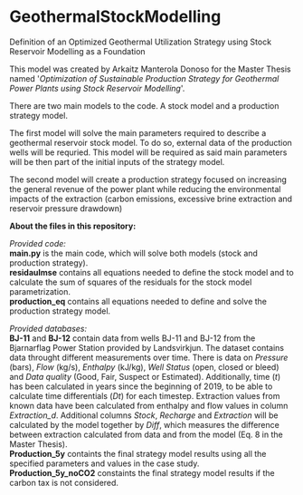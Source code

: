 # GeothermalStockModelling
Definition of an Optimized Geothermal Utilization Strategy using Stock Reservoir Modelling as a Foundation

This model was created by Arkaitz Manterola Donoso for the Master Thesis named '*Optimization of Sustainable Production Strategy for Geothermal Power Plants using Stock Reservoir Modelling*'. 

There are two main models to the code. A stock model and a production strategy model.

The first model will solve the main parameters required to describe a geothermal reservoir stock model. To do so, external data of the production wells will be requried. This model will be required as said main parameters will be then part of the initial inputs of the strategy model. 

The second model will create a production strategy focused on increasing the general revenue of the power plant while reducing the environmental impacts of the extraction (carbon emissions, excessive brine extraction and reservoir pressure drawdown)

**About the files in this repository:**

  *Provided code:* <br />
    **main.py** is the main code, which will solve both models (stock and production strategy). <br />
    **residaulmse** contains all equations needed to define the stock model and to calculate the sum of squares of the residuals for the stock model parametrization. <br />
    **production_eq** contains all equations needed to define and solve the production strategy model. <br />

  *Provided databases:* <br />
    **BJ-11** and **BJ-12** contain data from wells BJ-11 and BJ-12 from the Bjarnarflag Power Station provided by Landsvirkjun. The dataset contains data throught different measurements over time. There is data on *Pressure* (bars), *Flow* (kg/s), *Enthalpy* (kJ/kg), *Well Status* (open, closed or bleed) and *Data quality* (Good, Fair, Suspect or Estimated). Additionally, time (*t*) has been calculated in years since the beginning of 2019, to be able to calculate time differentials (*Dt*) for each timestep. Extraction values from known data have been calculated from enthalpy and flow values in column *Extraction_d*. Additional columns *Stock*, *Recharge* and *Extraction* will be calculated by the model together by *Diff*, which measures the difference between extraction calculated from data and from the model (Eq. 8 in   the Master Thesis). <br />
    **Production_5y** containts the final strategy model results using all the specified parameters and values in the case study. <br />
    **Production_5y_noCO2** constaints the final strategy model results if the carbon tax is not considered. <br />
